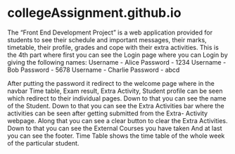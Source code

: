 # collegeAssignment.github.io

The “Front End Development Project” is a web application provided for students to see their schedule and important messages, their marks, timetable, their profile, grades and cope with their extra activities.
This is the 4th part where first you can see the Login page where you can Login by giving the following names:
Username - Alice Password - 1234 
Username - Bob Password - 5678 
Username - Charlie Password - abcd

After putting the password it redirect to the welcome page where in the navbar Time table, Exam result, Extra Activity, Student profile can be seen which redirect to their individual pages.
Down to that you can see the name of the Student.
Down to that you can see the Extra Activities bar where the activities can be seen after getting submitted from the Extra- Activity webpage. Along that you can see a clear button to clear the Extra Activities.
Down to that you can see the External Courses you have taken And at last you can see the footer.
Time Table shows the time table of the whole week of the particular student.
